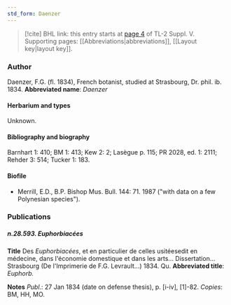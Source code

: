 ```yaml
---
std_form: Daenzer
---
```


> [!cite] BHL link: this entry starts at [page 4](https://www.biodiversitylibrary.org/page/33259050) of TL-2 Suppl. V.
> Supporting pages: [[Abbreviations|abbreviations]], [[Layout key|layout key]].

### Author

Daenzer, F.G. (fl. 1834), French botanist, studied at Strasbourg, Dr. phil. ib. 1834. 
**Abbreviated name**: *Daenzer*

#### Herbarium and types

Unknown.

#### Bibliography and biography

Barnhart 1: 410; BM 1: 413; Kew 2: 2; Lasègue p. 115; PR 2028, ed. 1: 2111; Rehder 3: 514; Tucker 1: 183.

#### Biofile

- Merrill, E.D., B.P. Bishop Mus. Bull. 144: 71. 1987 ("with data on a few Polynesian species").

### Publications

##### n.28.593. Euphorbiacées

**Title**
Des *Euphorbiacées*, et en particulier de celles usitéesedit en médecine, dans l'économie domestique et dans les arts... Dissertation... Strasbourg (De l'Imprimerie de F.G. Levrault...) 1834. Qu.
**Abbreviated title**: *Euphorb.*

**Notes**
*Publ*.: 27 Jan 1834 (date on defense thesis), p. \[i-iv\], \[1\]-82. *Copies*: BM, HH, MO.

